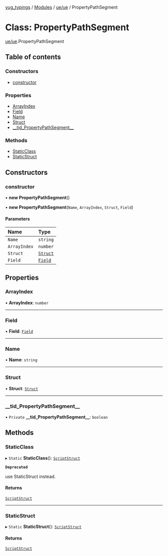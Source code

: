 [yug_typings](../README.md) / [Modules](../modules.md) / [ue/ue](../modules/ue_ue.md) / PropertyPathSegment

# Class: PropertyPathSegment

[ue/ue](../modules/ue_ue.md).PropertyPathSegment

## Table of contents

### Constructors

- [constructor](ue_ue.PropertyPathSegment.md#constructor)

### Properties

- [ArrayIndex](ue_ue.PropertyPathSegment.md#arrayindex)
- [Field](ue_ue.PropertyPathSegment.md#field)
- [Name](ue_ue.PropertyPathSegment.md#name)
- [Struct](ue_ue.PropertyPathSegment.md#struct)
- [\_\_tid\_PropertyPathSegment\_\_](ue_ue.PropertyPathSegment.md#__tid_propertypathsegment__)

### Methods

- [StaticClass](ue_ue.PropertyPathSegment.md#staticclass)
- [StaticStruct](ue_ue.PropertyPathSegment.md#staticstruct)

## Constructors

### constructor

• **new PropertyPathSegment**()

• **new PropertyPathSegment**(`Name`, `ArrayIndex`, `Struct`, `Field`)

#### Parameters

| Name | Type |
| :------ | :------ |
| `Name` | `string` |
| `ArrayIndex` | `number` |
| `Struct` | [`Struct`](ue_ue.Struct.md) |
| `Field` | [`Field`](ue_ue.Field.md) |

## Properties

### ArrayIndex

• **ArrayIndex**: `number`

___

### Field

• **Field**: [`Field`](ue_ue.Field.md)

___

### Name

• **Name**: `string`

___

### Struct

• **Struct**: [`Struct`](ue_ue.Struct.md)

___

### \_\_tid\_PropertyPathSegment\_\_

• `Private` **\_\_tid\_PropertyPathSegment\_\_**: `boolean`

## Methods

### StaticClass

▸ `Static` **StaticClass**(): [`ScriptStruct`](ue_ue.ScriptStruct.md)

**`Deprecated`**

use StaticStruct instead.

#### Returns

[`ScriptStruct`](ue_ue.ScriptStruct.md)

___

### StaticStruct

▸ `Static` **StaticStruct**(): [`ScriptStruct`](ue_ue.ScriptStruct.md)

#### Returns

[`ScriptStruct`](ue_ue.ScriptStruct.md)
